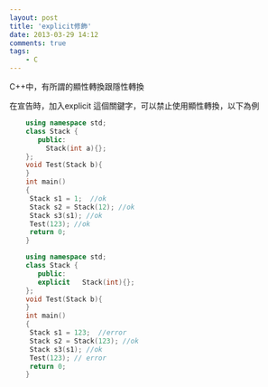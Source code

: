 ```yaml
---
layout: post
title: 'explicit修飾'
date: 2013-03-29 14:12
comments: true
tags:
	- C
---
```


C++中，有所謂的顯性轉換跟隱性轉換

在宣告時，加入explicit 這個關鍵字，可以禁止使用顯性轉換，以下為例
``` c++
	using namespace std;
	class Stack {
	   public:
	     Stack(int a){};
	};
	void Test(Stack b){
	}
	int main()
	{
	 Stack s1 = 1;  //ok
	 Stack s2 = Stack(12); //ok
	 Stack s3(s1); //ok
	 Test(123); //ok
	 return 0;
	}
```
<!--more-->


``` c++
	using namespace std;
	class Stack {
	   public:
	   explicit   Stack(int){};
	};
	void Test(Stack b){
	}
	int main()
	{
	 Stack s1 = 123;  //error
	 Stack s2 = Stack(123); //ok
	 Stack s3(s1); //ok
	 Test(123); // error
	 return 0;
	}
```
